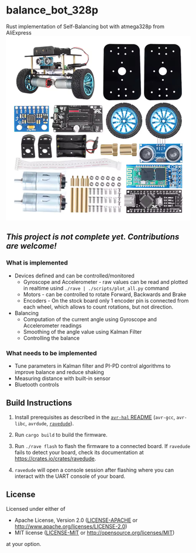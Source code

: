 # balance_bot_328p

Rust implementation of Self-Balancing bot with atmega328p from AliExpress ![image](./image.jpg)

## *This project is not complete yet. Contributions are welcome!*

### What is implemented
* Devices defined and can be controlled/monitored
  * Gyroscope and Accelerometer - raw values can be read and plotted in realtime usind `./rave | ./scripts/plot_all.py` command
  * Motors - can be controlled to rotate Forward, Backwards and Brake 
  * Encoders - On the stock board only 1 encoder pin is connected from each wheel, which allows to count rotations, but not direction.
* Balancing
  * Computation of the current angle using Gyroscope and Accelerometer readings
  * Smoothing of the angle value using Kalman Filter
  * Controlling the balance

### What needs to be implemented
* Tune parameters in Kalman filter and PI-PD control algorithms to improve balance and reduce shaking
* Measuring distance with built-in sensor
* Bluetooth controls

## Build Instructions
1. Install prerequisites as described in the [`avr-hal` README] (`avr-gcc`, `avr-libc`, `avrdude`, [`ravedude`]).

2. Run `cargo build` to build the firmware.

3. Run `./rave flash` to flash the firmware to a connected board.  If `ravedude`
   fails to detect your board, check its documentation at
   <https://crates.io/crates/ravedude>.

4. `ravedude` will open a console session after flashing where you can interact
   with the UART console of your board.

[`avr-hal` README]: https://github.com/Rahix/avr-hal#readme
[`ravedude`]: https://crates.io/crates/ravedude

## License
Licensed under either of

 - Apache License, Version 2.0
   ([LICENSE-APACHE](LICENSE-APACHE) or <http://www.apache.org/licenses/LICENSE-2.0>)
 - MIT license
   ([LICENSE-MIT](LICENSE-MIT) or <http://opensource.org/licenses/MIT>)

at your option.

